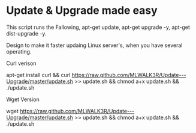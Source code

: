 Update & Upgrade made easy
===================
 

This script runs the Fallowing, apt-get update, apt-get upgrade -y, apt-get dist-upgrade -y. 


Design to make it faster updaing Linux server's, when you have several operating.


Curl verison

apt-get install curl && curl https://raw.github.com/MLWALK3R/Update---Upgrade/master/update.sh >> update.sh && chmod a+x update.sh && ./update.sh


Wget Version

wget https://raw.github.com/MLWALK3R/Update---Upgrade/master/update.sh >> update.sh && chmod a+x update.sh && ./update.sh
